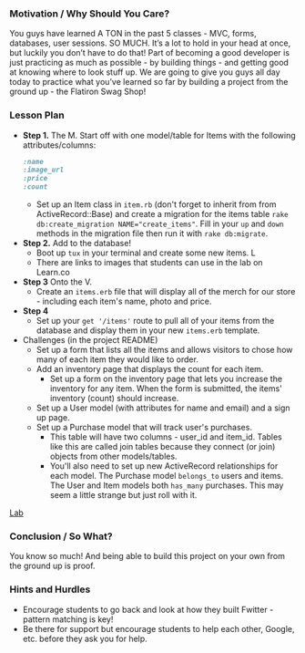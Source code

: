 ### Motivation / Why Should You Care?
You guys have learned A TON in the past 5 classes - MVC, forms, databases, user sessions. SO MUCH. It’s a lot to hold in your head at once, but luckily you don’t have to do that! Part of becoming a good developer is just practicing as much as possible - by building things - and getting good at knowing where to look stuff up. We are going to give you guys all day today to practice what you’ve learned so far by building a project from the ground up - the Flatiron Swag Shop!

### Lesson Plan
+ **Step 1.** The M.
  Start off with one model/table for Items with the following attributes/columns:
  ```ruby
  :name
  :image_url
  :price
  :count
  ```
  * Set up an Item class in `item.rb` (don't forget to inherit from from ActiveRecord::Base) and create a migration for the items table `rake db:create_migration NAME="create_items"`. Fill in your `up` and `down` methods in the migration file then run it with `rake db:migrate`.
+ **Step 2.** Add to the database!
  * Boot up `tux` in your terminal and create some new items. L
  * There are links to images that students can use in the lab on Learn.co
+ **Step 3** Onto the V.
  * Create an `items.erb` file that will display all of the merch for our store - including each item's name, photo and price.
+ **Step 4**
  * Set up your `get '/items'` route to pull all of your items from the database and display them in your new `items.erb` template.
+ Challenges (in the project README)
  * Set up a form that lists all the items and allows visitors to chose how many of each item they would like to order.
  * Add an inventory page that displays the count for each item.
    * Set up a form on the inventory page that lets you increase the inventory for any item. When the form is submitted, the items' inventory (count) should increase.
  * Set up a User model (with attributes for name and email) and a sign up page.
  * Set up a Purchase model that will track user's purchases.
    * This table will have two columns - user_id and item_id. Tables like this are called join tables because they connect (or join) objects from other models/tables.
    * You'll also need to set up new ActiveRecord relationships for each model. The Purchase model `belongs_to` users and items. The User and Item models both `has_many` purchases. This may seem a little strange but just roll with it.

[Lab](https://github.com/learn-co-curriculum/hs-flatiron-swag-store-for-real)


### Conclusion / So What?
You know so much! And being able to build this project on your own from the ground up is proof.

### Hints and Hurdles
+ Encourage students to go back and look at how they built Fwitter - pattern matching is key!
+ Be there for support but encourage students to help each other, Google, etc. before they ask you for help.
